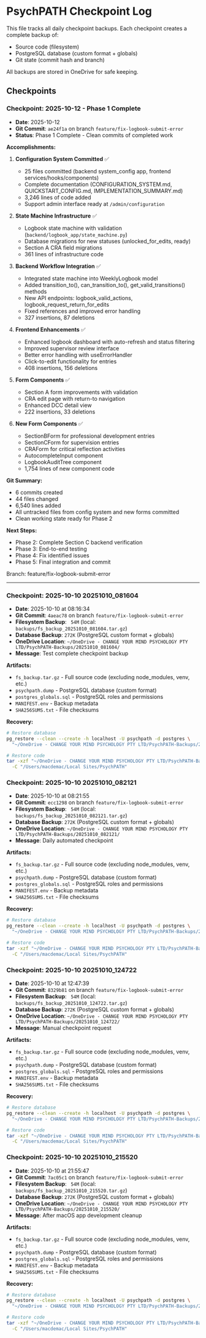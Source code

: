 # PsychPATH Checkpoint Log

This file tracks all daily checkpoint backups. Each checkpoint creates a complete backup of:
- Source code (filesystem)
- PostgreSQL database (custom format + globals)
- Git state (commit hash and branch)

All backups are stored in OneDrive for safe keeping.

## Checkpoints

### Checkpoint: 2025-10-12 - Phase 1 Complete

- **Date**: 2025-10-12 
- **Git Commit**: `ae24f1a` on branch `feature/fix-logbook-submit-error`
- **Status**: Phase 1 Complete - Clean commits of completed work

**Accomplishments:**

1. **Configuration System Committed** ✅
   - 25 files committed (backend system_config app, frontend services/hooks/components)
   - Complete documentation (CONFIGURATION_SYSTEM.md, QUICKSTART_CONFIG.md, IMPLEMENTATION_SUMMARY.md)
   - 3,246 lines of code added
   - Support admin interface ready at `/admin/configuration`

2. **State Machine Infrastructure** ✅
   - Logbook state machine with validation (`backend/logbook_app/state_machine.py`)
   - Database migrations for new statuses (unlocked_for_edits, ready)
   - Section A CRA field migrations
   - 361 lines of infrastructure code

3. **Backend Workflow Integration** ✅
   - Integrated state machine into WeeklyLogbook model
   - Added transition_to(), can_transition_to(), get_valid_transitions() methods
   - New API endpoints: logbook_valid_actions, logbook_request_return_for_edits
   - Fixed references and improved error handling
   - 327 insertions, 87 deletions

4. **Frontend Enhancements** ✅
   - Enhanced logbook dashboard with auto-refresh and status filtering
   - Improved supervisor review interface
   - Better error handling with useErrorHandler
   - Click-to-edit functionality for entries
   - 408 insertions, 156 deletions

5. **Form Components** ✅
   - Section A form improvements with validation
   - CRA edit page with return-to navigation
   - Enhanced DCC detail view
   - 222 insertions, 33 deletions

6. **New Form Components** ✅
   - SectionBForm for professional development entries
   - SectionCForm for supervision entries
   - CRAForm for critical reflection activities
   - AutocompleteInput component
   - LogbookAuditTree component
   - 1,754 lines of new component code

**Git Summary:**
- 6 commits created
- 44 files changed
- 6,540 lines added
- All untracked files from config system and new forms committed
- Clean working state ready for Phase 2

**Next Steps:**
- Phase 2: Complete Section C backend verification
- Phase 3: End-to-end testing
- Phase 4: Fix identified issues
- Phase 5: Final integration and commit

Branch: feature/fix-logbook-submit-error

---

### Checkpoint: 2025-10-10 20251010_081604

- **Date**: 2025-10-10 at 08:16:34
- **Git Commit**: `4aeac78` on branch `feature/fix-logbook-submit-error`
- **Filesystem Backup**: ` 54M` (local: `backups/fs_backup_20251010_081604.tar.gz`)
- **Database Backup**: `272K` (PostgreSQL custom format + globals)
- **OneDrive Location**: `~/OneDrive - CHANGE YOUR MIND PSYCHOLOGY PTY LTD/PsychPATH-Backups/20251010_081604/`
- **Message**: Test complete checkpoint backup

**Artifacts:**
- `fs_backup.tar.gz` - Full source code (excluding node_modules, venv, etc.)
- `psychpath.dump` - PostgreSQL database (custom format)
- `postgres_globals.sql` - PostgreSQL roles and permissions
- `MANIFEST.env` - Backup metadata
- `SHA256SUMS.txt` - File checksums

**Recovery:**
```bash
# Restore database
pg_restore --clean --create -h localhost -U psychpath -d postgres \
  "~/OneDrive - CHANGE YOUR MIND PSYCHOLOGY PTY LTD/PsychPATH-Backups/20251010_081604/psychpath.dump"

# Restore code
tar -xzf "~/OneDrive - CHANGE YOUR MIND PSYCHOLOGY PTY LTD/PsychPATH-Backups/20251010_081604/fs_backup.tar.gz" \
  -C "/Users/macdemac/Local Sites/PsychPATH"
```


### Checkpoint: 2025-10-10 20251010_082121

- **Date**: 2025-10-10 at 08:21:55
- **Git Commit**: `ecc1298` on branch `feature/fix-logbook-submit-error`
- **Filesystem Backup**: ` 54M` (local: `backups/fs_backup_20251010_082121.tar.gz`)
- **Database Backup**: `272K` (PostgreSQL custom format + globals)
- **OneDrive Location**: `~/OneDrive - CHANGE YOUR MIND PSYCHOLOGY PTY LTD/PsychPATH-Backups/20251010_082121/`
- **Message**: Daily automated checkpoint

**Artifacts:**
- `fs_backup.tar.gz` - Full source code (excluding node_modules, venv, etc.)
- `psychpath.dump` - PostgreSQL database (custom format)
- `postgres_globals.sql` - PostgreSQL roles and permissions
- `MANIFEST.env` - Backup metadata
- `SHA256SUMS.txt` - File checksums

**Recovery:**
```bash
# Restore database
pg_restore --clean --create -h localhost -U psychpath -d postgres \
  "~/OneDrive - CHANGE YOUR MIND PSYCHOLOGY PTY LTD/PsychPATH-Backups/20251010_082121/psychpath.dump"

# Restore code
tar -xzf "~/OneDrive - CHANGE YOUR MIND PSYCHOLOGY PTY LTD/PsychPATH-Backups/20251010_082121/fs_backup.tar.gz" \
  -C "/Users/macdemac/Local Sites/PsychPATH"
```


### Checkpoint: 2025-10-10 20251010_124722

- **Date**: 2025-10-10 at 12:47:39
- **Git Commit**: `8329b81` on branch `feature/fix-logbook-submit-error`
- **Filesystem Backup**: ` 54M` (local: `backups/fs_backup_20251010_124722.tar.gz`)
- **Database Backup**: `272K` (PostgreSQL custom format + globals)
- **OneDrive Location**: `~/OneDrive - CHANGE YOUR MIND PSYCHOLOGY PTY LTD/PsychPATH-Backups/20251010_124722/`
- **Message**: Manual checkpoint request

**Artifacts:**
- `fs_backup.tar.gz` - Full source code (excluding node_modules, venv, etc.)
- `psychpath.dump` - PostgreSQL database (custom format)
- `postgres_globals.sql` - PostgreSQL roles and permissions
- `MANIFEST.env` - Backup metadata
- `SHA256SUMS.txt` - File checksums

**Recovery:**
```bash
# Restore database
pg_restore --clean --create -h localhost -U psychpath -d postgres \
  "~/OneDrive - CHANGE YOUR MIND PSYCHOLOGY PTY LTD/PsychPATH-Backups/20251010_124722/psychpath.dump"

# Restore code
tar -xzf "~/OneDrive - CHANGE YOUR MIND PSYCHOLOGY PTY LTD/PsychPATH-Backups/20251010_124722/fs_backup.tar.gz" \
  -C "/Users/macdemac/Local Sites/PsychPATH"
```


### Checkpoint: 2025-10-10 20251010_215520

- **Date**: 2025-10-10 at 21:55:47
- **Git Commit**: `7ac05c1` on branch `feature/fix-logbook-submit-error`
- **Filesystem Backup**: ` 54M` (local: `backups/fs_backup_20251010_215520.tar.gz`)
- **Database Backup**: `272K` (PostgreSQL custom format + globals)
- **OneDrive Location**: `~/OneDrive - CHANGE YOUR MIND PSYCHOLOGY PTY LTD/PsychPATH-Backups/20251010_215520/`
- **Message**: After macOS app development cleanup

**Artifacts:**
- `fs_backup.tar.gz` - Full source code (excluding node_modules, venv, etc.)
- `psychpath.dump` - PostgreSQL database (custom format)
- `postgres_globals.sql` - PostgreSQL roles and permissions
- `MANIFEST.env` - Backup metadata
- `SHA256SUMS.txt` - File checksums

**Recovery:**
```bash
# Restore database
pg_restore --clean --create -h localhost -U psychpath -d postgres \
  "~/OneDrive - CHANGE YOUR MIND PSYCHOLOGY PTY LTD/PsychPATH-Backups/20251010_215520/psychpath.dump"

# Restore code
tar -xzf "~/OneDrive - CHANGE YOUR MIND PSYCHOLOGY PTY LTD/PsychPATH-Backups/20251010_215520/fs_backup.tar.gz" \
  -C "/Users/macdemac/Local Sites/PsychPATH"
```

